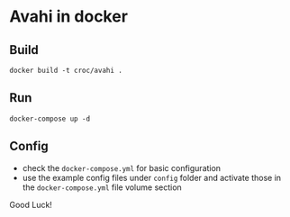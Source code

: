 # Avahi in docker

## Build

```
docker build -t croc/avahi .
```

## Run

```
docker-compose up -d
```

## Config

- check the `docker-compose.yml` for basic configuration
- use the example config files under `config` folder and activate those in the `docker-compose.yml` file volume section



Good Luck!

